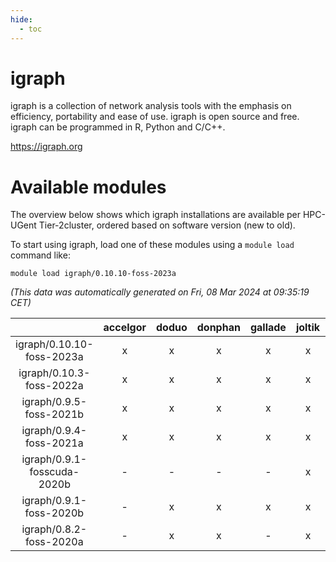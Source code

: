 ```yaml
---
hide:
  - toc
---
```


igraph
======


igraph is a collection of network analysis tools with the emphasis on efficiency, portability and ease of use. igraph is open source and free. igraph can be programmed in R, Python and C/C++.

https://igraph.org
# Available modules


The overview below shows which igraph installations are available per HPC-UGent Tier-2cluster, ordered based on software version (new to old).

To start using igraph, load one of these modules using a `module load` command like:

```shell
module load igraph/0.10.10-foss-2023a
```

*(This data was automatically generated on Fri, 08 Mar 2024 at 09:35:19 CET)*  

| |accelgor|doduo|donphan|gallade|joltik|skitty|
| :---: | :---: | :---: | :---: | :---: | :---: | :---: |
|igraph/0.10.10-foss-2023a|x|x|x|x|x|x|
|igraph/0.10.3-foss-2022a|x|x|x|x|x|x|
|igraph/0.9.5-foss-2021b|x|x|x|x|x|x|
|igraph/0.9.4-foss-2021a|x|x|x|x|x|x|
|igraph/0.9.1-fosscuda-2020b|-|-|-|-|x|-|
|igraph/0.9.1-foss-2020b|-|x|x|x|x|x|
|igraph/0.8.2-foss-2020a|-|x|x|-|x|x|
